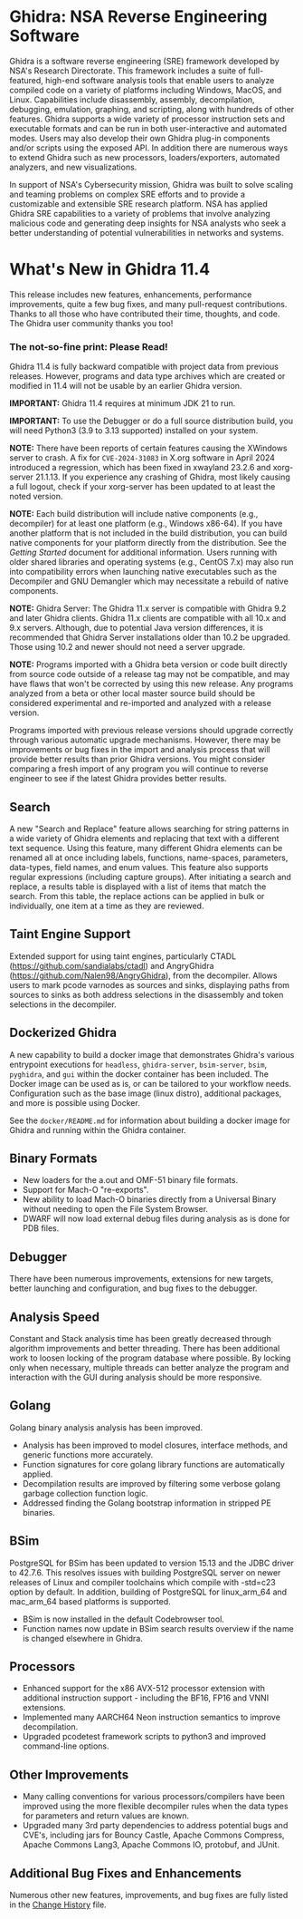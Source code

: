 # Ghidra: NSA Reverse Engineering Software
Ghidra is a software reverse engineering (SRE) framework developed by NSA's Research Directorate.
This framework includes a suite of full-featured, high-end software analysis tools that enable users
to analyze compiled code on a variety of platforms including Windows, MacOS, and Linux. Capabilities
include disassembly, assembly, decompilation, debugging, emulation, graphing, and scripting, along
with hundreds of other features.  Ghidra supports a wide variety of processor instruction sets and
executable formats and can be run in both user-interactive and automated modes.  Users may also
develop their own Ghidra plug-in components and/or scripts using the exposed API.  In addition there
are numerous ways to extend Ghidra such as new processors, loaders/exporters, automated analyzers,
and new visualizations.

In support of NSA's Cybersecurity mission, Ghidra was built to solve scaling and teaming problems on
complex SRE efforts and to provide a customizable and extensible SRE research platform.  NSA has
applied Ghidra SRE capabilities to a variety of problems that involve analyzing malicious code and
generating deep insights for NSA analysts who seek a better understanding of potential
vulnerabilities in networks and systems.

# What's New in Ghidra 11.4
This release includes new features, enhancements, performance improvements, quite a few bug fixes,
and many pull-request contributions. Thanks to all those who have contributed their time, thoughts,
and code. The Ghidra user community thanks you too!
	
### The not-so-fine print: Please Read!
Ghidra 11.4 is fully backward compatible with project data from previous releases. However, programs
and data type archives which are created or modified in 11.4 will not be usable by an earlier Ghidra
version.

**IMPORTANT:** Ghidra 11.4 requires at minimum JDK 21 to run.

**IMPORTANT:** To use the Debugger or do a full source distribution build, you will need Python3
(3.9 to 3.13 supported) installed on your system.

**NOTE:** There have been reports of certain features causing the XWindows server to crash. A fix
for `CVE-2024-31083` in X.org software in April 2024 introduced a regression, which has been fixed
in xwayland 23.2.6 and xorg-server 21.1.13.  If you experience any crashing of Ghidra, most likely
causing a full logout, check if your xorg-server has been updated to at least the noted version.

**NOTE:** Each build distribution will include native components (e.g., decompiler) for at least one
platform (e.g., Windows x86-64). If you have another platform that is not included in the build
distribution, you can build native components for your platform directly from the distribution.
See the *Getting Started* document for additional information. Users running with older shared libraries
and operating systems (e.g., CentOS 7.x) may also run into compatibility errors when launching 
native executables such as the Decompiler and GNU Demangler which may necessitate a rebuild of 
native components.

**NOTE:** Ghidra Server: The Ghidra 11.x server is compatible with Ghidra 9.2 and later Ghidra
clients. Ghidra 11.x clients are compatible with all 10.x and 9.x servers.  Although, due to
potential Java version differences, it is recommended that Ghidra Server installations older than 
10.2 be upgraded.  Those using 10.2 and newer should not need a server upgrade.
	
**NOTE:** Programs imported with a Ghidra beta version or code built directly from source code
outside of a release tag may not be compatible, and may have flaws that won't be corrected by using
this new release.  Any programs analyzed from a beta or other local master source build should be
considered experimental and re-imported and analyzed with a release version.
	
Programs imported with previous release versions should upgrade correctly through various automatic
upgrade mechanisms.  However, there may be improvements or bug fixes in the import and analysis 
process that will provide better results than prior Ghidra versions.  You might consider comparing a
fresh import of any program you will continue to reverse engineer to see if the latest Ghidra 
provides better results.


## Search

A new "Search and Replace" feature allows searching for string patterns in a wide variety
of Ghidra elements and replacing that text with a different text sequence. Using this feature, many different
Ghidra elements can be renamed all at once including labels, functions, name-spaces, parameters, data-types,
field names, and enum values. This feature also supports regular expressions (including capture groups).
After initiating a search and replace, a results table is displayed with a list of items that match the
search. From this table, the replace actions can be applied in bulk or individually, one item at a time
as they are reviewed.

## Taint Engine Support

Extended support for using taint engines, particularly CTADL (https://github.com/sandialabs/ctadl)
and AngryGhidra (https://github.com/Nalen98/AngryGhidra), from the decompiler. Allows users to mark
pcode varnodes as sources and sinks, displaying paths from sources to sinks as both address selections
in the disassembly and token selections in the decompiler.

## Dockerized Ghidra

A new capability to build a docker image that demonstrates Ghidra's various entrypoint executions for `headless`,
`ghidra-server`, `bsim-server`, `bsim`, `pyghidra`, and `gui` within the docker container has been included. The Docker
image can be used as is, or can be tailored to your workflow needs.   Configuration such as the base
image (linux distro), additional packages, and more is possible using Docker.

See the `docker/README.md` for information about building a docker image for Ghidra and running within the Ghidra container. 


## Binary Formats

+ New loaders for the a.out and OMF-51 binary file formats.
+ Support for Mach-O "re-exports".
+ New ability to load Mach-O binaries directly from a Universal Binary without needing to open the File System Browser.
+ DWARF will now load external debug files during analysis as is done for PDB files.

## Debugger

There have been numerous improvements, extensions for new targets, better launching and configuration, and bug fixes to the debugger.

## Analysis Speed

Constant and Stack analysis time has been greatly decreased through algorithm improvements and better threading.  There has been additional
work to loosen locking of the program database where possible.  By locking only when necessary, multiple threads can better analyze the program
and interaction with the GUI during analysis should be more responsive.

## Golang

Golang binary analysis analysis has been improved.
+ Analysis has been improved to model closures, interface methods, and generic functions more accurately.
+ Function signatures for core golang library functions are automatically applied.
+ Decompilation results are improved by filtering some verbose golang garbage collection function logic.
+ Addressed finding the Golang bootstrap information in stripped PE binaries.

## BSim

PostgreSQL for BSim has been updated to version 15.13 and the JDBC driver to 42.7.6.  This resolves issues with building PostgreSQL
server on newer releases of Linux and compiler toolchains which compile with -std=c23 option by default.  In addition,
building of PostgreSQL for linux_arm_64 and mac_arm_64 based platforms is supported.

+ BSim is now installed in the default Codebrowser tool.
+ Function names now update in BSim search results overview if the name is changed elsewhere in Ghidra.

## Processors

+ Enhanced support for the x86 AVX-512 processor extension with additional instruction support - including the BF16, FP16 and VNNI extensions.
+ Implemented many AARCH64 Neon instruction semantics to improve decompilation.
+ Upgraded pcodetest framework scripts to python3 and improved command-line options.

## Other Improvements
 + Many calling conventions for various processors/compilers have been improved using the more flexible decompiler rules 
 when the data types for parameters and return values are known.
 + Upgraded many 3rd party dependencies to address potential bugs and CVE's, including jars for Bouncy Castle,
 Apache Commons Compress, Apache Commons Lang3, Apache Commons IO, protobuf, and JUnit.

## Additional Bug Fixes and Enhancements
Numerous other new features, improvements, and bug fixes are fully listed in the 
[Change History](ChangeHistory.md) file.
